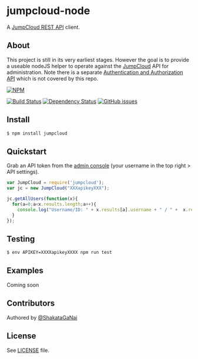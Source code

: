 # jumpcloud-node
A [JumpCloud REST API](https://github.com/TheJumpCloud/JumpCloudAPI) client.

## About
This project is still in its very earliest stages. However the goal is to provide a useable nodeJS helper to operate against the [JumpCloud](https://jumpcloud.com/) API for administration. Note there is a separate [Authentication and Authorization API](http://support.jumpcloud.com/knowledgebase/articles/455570) which is not covered by this repo.

[![NPM](https://nodei.co/npm/jumpcloud.png?compact=true)](https://nodei.co/npm/jumpcloud/)

[![Build Status](https://travis-ci.org/trueaccord/jumpcloud-node.svg?branch=master)](https://travis-ci.org/trueaccord/jumpcloud-node)
[![Dependency Status](https://david-dm.org/trueaccord/jumpcloud-node.svg)](https://david-dm.org/trueaccord/jumpcloud-node)
[![GitHub issues](https://img.shields.io/github/issues/trueaccord/jumpcloud-node.svg)](https://github.com/trueaccord/jumpcloud-node/issues)

## Install
```bash
$ npm install jumpcloud
```

## Quickstart

Grab an API token from the [admin console](https://console.jumpcloud.com/#/) (your username in the top right > API settings).

```js
var JumpCloud = require('jumpcloud');
var jc = new JumpCloud("XXXapikeyXXX");

jc.getAllUsers(function(x){
  for(a=0;a<x.results.length;a++){
    console.log("Username/ID: " + x.results[a].username + " / " +  x.results[a]._id);
  }
});
```

## Testing
```bash
$ env APIKEY=XXXXapikeyXXXX npm run test
```

## Examples
Coming soon

## Contributors
Authored by [@ShakataGaNai](https://github.com/shakataganai)

## License
See [LICENSE](LICENSE) file.
